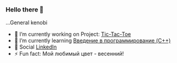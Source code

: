 ### Hello there 👋
...General kenobi
<!--
**MisterZurg/MisterZurg** is a ✨ _special_ ✨ repository because its `README.md` (this file) appears on your GitHub profile. -->


- 🔭 I’m currently working on Project: [Tic-Tac-Toe](https://hyperskill.org/projects/73?track=2)
- 🌱 I’m currently learning [Введение в программирование (C++)](https://stepik.org/course/363/syllabus)
- 💬 Social 
  [LinkedIn](https://www.linkedin.com/in/%D0%B4%D0%B5%D0%BD%D0%B8%D1%81-%D0%B7%D0%B0%D1%85%D0%B0%D1%80%D0%BE%D0%B2-2104b4129/)
- ⚡ Fun fact: Мой любимый цвет - весенний!
